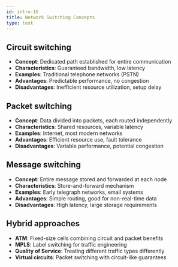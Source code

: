 ```yaml
---
id: intro-16
title: Network Switching Concepts
type: text
---
```


## Circuit switching

- **Concept**: Dedicated path established for entire communication
- **Characteristics**: Guaranteed bandwidth, low latency
- **Examples**: Traditional telephone networks (PSTN)
- **Advantages**: Predictable performance, no congestion
- **Disadvantages**: Inefficient resource utilization, setup delay

## Packet switching

- **Concept**: Data divided into packets, each routed independently
- **Characteristics**: Shared resources, variable latency
- **Examples**: Internet, most modern networks
- **Advantages**: Efficient resource use, fault tolerance
- **Disadvantages**: Variable performance, potential congestion

## Message switching

- **Concept**: Entire message stored and forwarded at each node
- **Characteristics**: Store-and-forward mechanism
- **Examples**: Early telegraph networks, email systems
- **Advantages**: Simple routing, good for non-real-time data
- **Disadvantages**: High latency, large storage requirements

## Hybrid approaches

- **ATM**: Fixed-size cells combining circuit and packet benefits
- **MPLS**: Label switching for traffic engineering
- **Quality of Service**: Treating different traffic types differently
- **Virtual circuits**: Packet switching with circuit-like guarantees